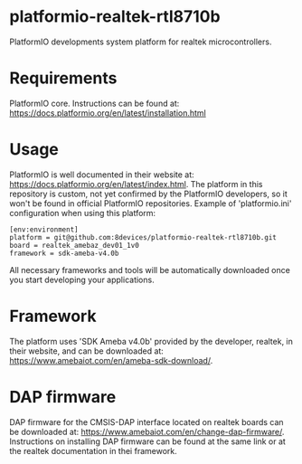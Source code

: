 # platformio-realtek-rtl8710b

PlatformIO developments system platform for realtek microcontrollers.

# Requirements

PlatformIO core. Instructions can be found at: https://docs.platformio.org/en/latest/installation.html

# Usage

PlatformIO is well documented in their website at: https://docs.platformio.org/en/latest/index.html. The platform in this repository is custom, not yet confirmed by the PlatformIO developers, so it won't be found in official PlatformIO repositories. Example of 'platformio.ini' configuration when using this platform:

    [env:environment]
    platform = git@github.com:8devices/platformio-realtek-rtl8710b.git
    board = realtek_amebaz_dev01_1v0
    framework = sdk-ameba-v4.0b

All necessary frameworks and tools will be automatically downloaded once you start developing your applications.

# Framework

The platform uses 'SDK Ameba v4.0b' provided by the developer, realtek, in their website, and can be downloaded at: https://www.amebaiot.com/en/ameba-sdk-download/.

# DAP firmware

DAP firmware for the CMSIS-DAP interface located on realtek boards can be downloaded at: https://www.amebaiot.com/en/change-dap-firmware/. Instructions on installing DAP firmware can be found at the same link or at the realtek documentation in thei framework.
